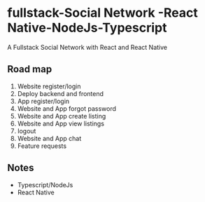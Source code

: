 # fullstack-Social Network -React Native-NodeJs-Typescript
A Fullstack Social Network with React and React Native

## Road map

1. Website register/login
2. Deploy backend and frontend
3. App register/login
4. Website and App forgot password
5. Website and App create listing
6. Website and App view listings
7. logout
8. Website and App chat
9. Feature requests

## Notes

- Typescript/NodeJs
- React Native


